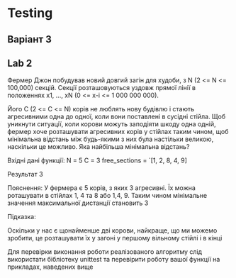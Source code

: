 # Testing
## Варіант 3
## Lab 2
Фермер Джон побудував новий довгий загін для худоби, з N (2 <= N <= 100,000) секцій. Секції розташовуються уздовж прямої лінії в положеннях x1, ..., xN (0 <= x-i <= 1 000 000 000).

Його C (2 <= C <= N) корів не люблять нову будівлю і стають агресивними одна до одної, коли вони поставлені в сусідні стійла. Щоб уникнути ситуації, коли корови можуть заподіяти шкоду одна одній, фермер хоче розташувати агресивних корів у стійлах таким чином, щоб мінімальна відстань між будь-якими з них була настільки великою, наскільки це можливо. Яка найбільша мінімальна відстань?

Вхідні дані функції:
N = 5 С = 3
free_sections = `[1, 2, 8, 4, 9]

Результат 3

Пояснення:  У фермера є 5 корів, з яких 3 агресивні. Їх можна роташувати в стійлах 1, 4 та 8 або 1,4, 9. Таким чином мінімальне значення максимальної дистанції становить 3

Підказка:

Оскільки у нас є щонайменше дві корови, найкраще, що ми можемо зробити, це розташувати їх у загоні у першому вільному стійлі і в кінці

Для перевірки виконання роботи реалізованого алгоритму слід використати бібліотеку unittest та перевірити роботу вашої функції на прикладах, наведених вище
